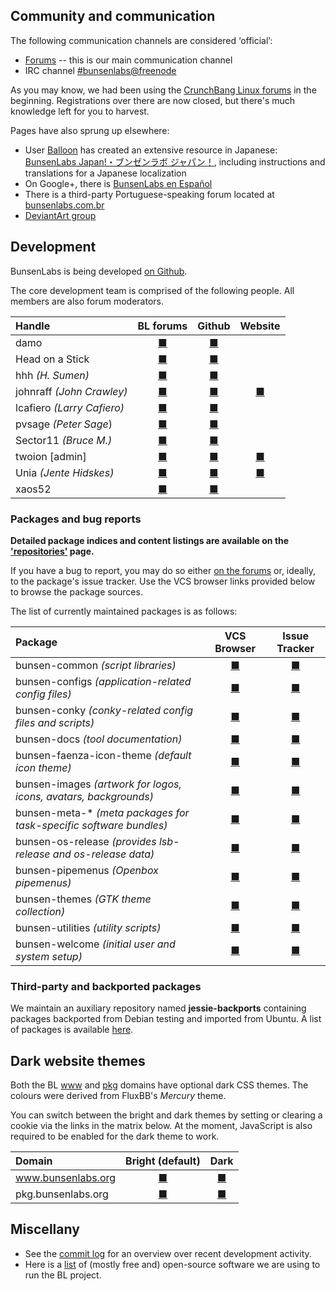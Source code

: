 [theme-www-bright]: <?no-mercury>
[theme-www-mercury]:<?mercury>
[theme-pkg-bright]: <https://pkg.bunsenlabs.org/?no-mercury>
[theme-pkg-mercury]:<https://pkg.bunsenlabs.org/?mercury>

## Community and communication

The following communication channels are considered ‘official’:

  * [Forums](https://forums.bunsenlabs.org) -- this is our main communication channel
  * IRC channel [#bunsenlabs@freenode](irc://chat.freenode.net:6697/#bunsenlabs)
  
As you may know, we had been using the [CrunchBang Linux forums](http://crunchbang.org/forums)
in the beginning. Registrations over there are now closed, but there's
much knowledge left for you to harvest.

Pages have also sprung up elsewhere:

* User [Balloon](https://forums.bunsenlabs.org/viewtopic.php?pid=8855#p8855) has created an extensive resource in Japanese: [BunsenLabs Japan!・ブンゼンラボ ジャパン！](http://bunsenlabs-jp.jimdo.com/), including instructions and translations for a Japanese localization
* On Google+, there is [BunsenLabs en Español](https://plus.google.com/communities/102155480089831191422)
* There is a third-party Portuguese-speaking forum located at [bunsenlabs.com.br](http://www.bunsenlabs.com.br/forum/)
* [DeviantArt group](http://bunsenlabs.deviantart.com/)

## Development

BunsenLabs is being developed [on Github](https://github.com/BunsenLabs).

The core development team is comprised of the following people. All
members are also forum moderators.

| Handle                                      | BL forums                                             | Github                                                      | Website                    |
|:--------------------------------------------|:-----------------------------------------------------:|:-----------------------------------------------------------:|:--------------------------:|
| damo                                        | [■](https://forums.bunsenlabs.org/profile.php?id=6)   | [■](https://github.com/capn-damo)                           |                            |
| Head on a Stick                             | [■](https://forums.bunsenlabs.org/profile.php?id=74)  | [■](https://github.com/Head-on-a-Stick/)                    |                            |
| hhh *(H. Sumen)*                            | [■](https://forums.bunsenlabs.org/profile.php?id=10)  | [■](https://github.com/hhhorb)                              |                            |
| johnraff *(John Crawley)*                   | [■](https://forums.bunsenlabs.org/profile.php?id=7)   | [■](https://github.com/johnraff)                            | [■](http://asazuke.com/)   |
| lcafiero *(Larry Cafiero)*                  | [■](https://forums.bunsenlabs.org/profile.php?id=168) | [■](https://github.com/lcafiero)                            |                            |
| pvsage *(Peter Sage*)                       | [■](https://forums.bunsenlabs.org/profile.php?id=39)  | [■](https://github.com/pvsage)                              |                            |
| Sector11 *(Bruce M.)*                       | [■](https://forums.bunsenlabs.org/profile.php?id=5)   | [■](https://github.com/Sector11)                            |                            |
| twoion <blue>[admin]</blue>                 | [■](https://forums.bunsenlabs.org/profile.php?id=2)   | [■](https://github.com/2ion)                                | [■](https://2ion.eu)       |
| Unia *(Jente Hidskes)*                      | [■](https://forums.bunsenlabs.org/profile.php?id=12)  | [■](https://github.com/Unia)                                | [■](https://unia.github.io/)|
| xaos52                                      | [■](https://forums.bunsenlabs.org/profile.php?id=159) | [■](https://github.com/xaosfiftytwo)                        |                            |

### Packages and bug reports

**Detailed package indices and content listings are available on the
['repositories'](https://pkg.bunsenlabs.org) page.**

If you have a bug to report, you may do so either [on the
forums](https://forums.bunsenlabs.org/viewforum.php?id=14) or, ideally,
to the package's issue tracker.  Use the VCS browser links provided
below to browse the package sources.

The list of currently maintained packages is as follows:

| Package                                                           | VCS Browser                                                   | Issue Tracker                                                           |
|:------------------------------------------------------------------|:-------------------------------------------------------------:|:-----------------------------------------------------------------------:|
|bunsen-common *(script libraries)*                                 | [■](https://github.com/bunsenlabs/bunsen-common)              | [■](https://github.com/BunsenLabs/bunsen-common/issues)                 |
|bunsen-configs *(application-related config files)*                | [■](https://github.com/bunsenlabs/bunsen-configs)             | [■](https://github.com/BunsenLabs/bunsen-configs/issues)                |
|bunsen-conky *(conky-related config files and scripts)*            | [■](https://github.com/bunsenlabs/bunsen-conky)               | [■](https://github.com/BunsenLabs/bunsen-conky/issues)                  |
|bunsen-docs *(tool documentation)*                                 | [■](https://github.com/bunsenlabs/bunsen-docs)                | [■](https://github.com/BunsenLabs/bunsen-docs/issues)                   |
|bunsen-faenza-icon-theme *(default icon theme)*                    | [■](https://github.com/bunsenlabs/bunsen-faenza-icon-theme)   | [■](https://github.com/BunsenLabs/bunsen-faenza-icon-theme/issues)      |
|bunsen-images *(artwork for logos, icons, avatars, backgrounds)*   | [■](https://github.com/bunsenlabs/bunsen-images)              | [■](https://github.com/BunsenLabs/bunsen-images/issues)                 |
|bunsen-meta-\* *(meta packages for task-specific software bundles)*| [■](https://github.com/bunsenlabs/bunsen-welcome)             | [■](https://github.com/BunsenLabs/bunsen-welcome/issues)                |
|bunsen-os-release *(provides lsb-release and os-release data)*     | [■](https://github.com/bunsenlabs/bunsen-os-release)          | [■](https://github.com/BunsenLabs/bunsen-os-release/issues)             |
|bunsen-pipemenus *(Openbox pipemenus)*                             | [■](https://github.com/bunsenlabs/bunsen-pipemenus)           | [■](https://github.com/BunsenLabs/bunsen-pipemenus/issues)              |
|bunsen-themes *(GTK theme collection)*                             | [■](https://github.com/bunsenlabs/bunsen-themes)              | [■](https://github.com/BunsenLabs/bunsen-themes/issues)                 |
|bunsen-utilities *(utility scripts)*                               | [■](https://github.com/bunsenlabs/bunsen-utilities)           | [■](https://github.com/BunsenLabs/bunsen-utilities/issues)              |
|bunsen-welcome *(initial user and system setup)*                   | [■](https://github.com/bunsenlabs/bunsen-welcome)             | [■](https://github.com/BunsenLabs/bunsen-welcome/issues)                |


### Third-party and backported packages

We maintain an auxiliary repository named **jessie-backports**
containing packages backported from Debian testing and imported from
Ubuntu. A list of packages is available
[here](http://pkg.bunsenlabs.org/repoidx.html#distro-jessie-backports).

## Dark website themes

Both the BL [www](https://www.bunsenlabs.org) and
[pkg](https://pkg.bunsenlabs.org) domains have optional dark CSS themes.
The colours were derived from FluxBB's *Mercury* theme.

You can switch between the bright and dark themes by setting or clearing
a cookie via the links in the matrix below. At the moment, JavaScript is
also required to be enabled for the dark theme to work.

| Domain | Bright (default) | Dark |
|:-------|:----------------:|:----:|
| www.bunsenlabs.org    | [■][theme-www-bright] | [■][theme-www-mercury] |
| pkg.bunsenlabs.org    | [■][theme-pkg-bright] | [■][theme-pkg-mercury] |

## Miscellany

* See the [commit log](gitlog.html) for an overview over recent development activity.
* Here is a [list](stuffweuse.html) of (mostly free and) open-source
  software we are using to run the BL project.
